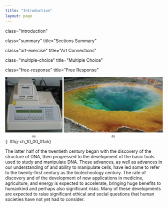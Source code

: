 ```yaml
---
title: "Introduction"
layout: page
---
```



<cnx-pi data-type="cnx.flag.introduction"> class="introduction" </cnx-pi>

<cnx-pi data-type="cnx.eoc">class="summary" title="Sections Summary"</cnx-pi>

<cnx-pi data-type="cnx.eoc">class="art-exercise" title="Art Connections"</cnx-pi>

<cnx-pi data-type="cnx.eoc">class="multiple-choice" title="Multiple Choice"</cnx-pi>

<cnx-pi data-type="cnx.eoc">class="free-response" title="Free Response"</cnx-pi>

 ![In part A, a PCR machine sits on a desk. It has a digital screen on the front and buttons, and &#x201C;caution, hot base&#x201D; is written on the front. Part B shows a hot spring in Yellowstone.](../resources/Figure_10_00_01ab.jpg "(a) A thermal cycler, such as the one shown here, is a basic tool used to study DNA in a process called the polymerase chain reaction (PCR). The polymerase enzyme most often used with PCR comes from a strain of bacteria that lives in (b) the hot springs of Yellowstone National Park. (credit a: modification of work by Magnus Manske; credit b: modification of work by Jon Sullivan)"){: #fig-ch_10_00_01ab}

The latter half of the twentieth century began with the discovery of the structure of DNA, then progressed to the development of the basic tools used to study and manipulate DNA. These advances, as well as advances in our understanding of and ability to manipulate cells, have led some to refer to the twenty-first century as the biotechnology century. The rate of discovery and of the development of new applications in medicine, agriculture, and energy is expected to accelerate, bringing huge benefits to humankind and perhaps also significant risks. Many of these developments are expected to raise significant ethical and social questions that human societies have not yet had to consider.

